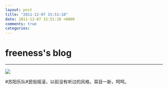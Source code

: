 ```yaml
---
layout: post
title: "2011-12-07 15:51:18"
date: 2011-12-07 15:51:18 +0800
comments: true
categories: 
---
```


# freeness's blog

----------

![](http://okqmqrbgo.bkt.clouddn.com/201112071551181.jpg)

>
\#苏阳乐队\#民俗摇滚，以前没有听过的风格，耳目一新，呵呵。